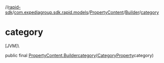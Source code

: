 //[rapid-sdk](../../../../index.md)/[com.expediagroup.sdk.rapid.models](../../index.md)/[PropertyContent](../index.md)/[Builder](index.md)/[category](category.md)

# category

[JVM]\

public final [PropertyContent.Builder](index.md)[category](category.md)([CategoryProperty](../../-category-property/index.md)category)
